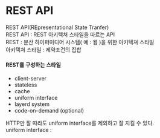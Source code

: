 # REST API

REST API(REpresentational State Tranfer)<br>
REST API : REST 아키텍쳐 스타일을 따르는 API <br>
REST : 분산 하이퍼미디어 시스템( 예 : 웹 )을 위한 아키텍쳐 스타일 <br>
아키텍쳐 스타일 : 제약조건의 집합 <br>
#### REST를 구성하는 스타일 
* client-server
* stateless
* cache
* uniform interface
* layerd system
* code-on-demand (optional) <br>


HTTP만 잘 따라도 uniform interface를 제외하고 잘 지킬 수 있다. <br>
uniform interface : 